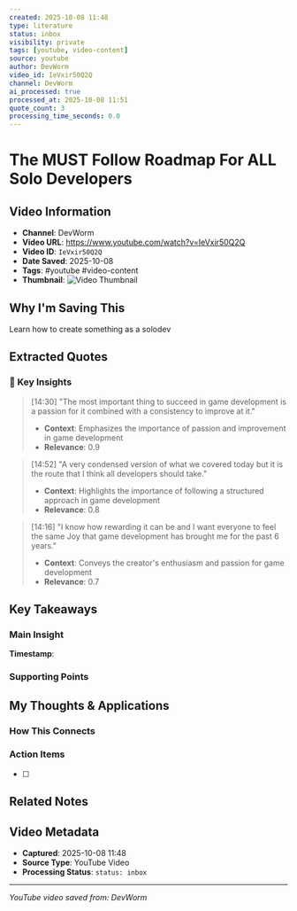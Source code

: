 ```yaml
---
created: 2025-10-08 11:48
type: literature
status: inbox
visibility: private
tags: [youtube, video-content]
source: youtube
author: DevWorm
video_id: IeVxir50Q2Q
channel: DevWorm
ai_processed: true
processed_at: 2025-10-08 11:51
quote_count: 3
processing_time_seconds: 0.0
---
```



# The MUST Follow Roadmap For ALL Solo Developers

## Video Information
- **Channel**: DevWorm
- **Video URL**: https://www.youtube.com/watch?v=IeVxir50Q2Q
- **Video ID**: `IeVxir50Q2Q`
- **Date Saved**: 2025-10-08
- **Tags**: #youtube #video-content
- **Thumbnail**: ![Video Thumbnail](https://i.ytimg.com/vi/IeVxir50Q2Q/hqdefault.jpg)

## Why I'm Saving This
Learn how to create something as a solodev

## Extracted Quotes

### 🎯 Key Insights

> [14:30] "The most important thing to succeed in game development is a passion for it combined with a consistency to improve at it."
> - **Context**: Emphasizes the importance of passion and improvement in game development
> - **Relevance**: 0.9

> [14:52] "A very condensed version of what we covered today but it is the route that I think all developers should take."
> - **Context**: Highlights the importance of following a structured approach in game development
> - **Relevance**: 0.8

> [14:16] "I know how rewarding it can be and I want everyone to feel the same Joy that game development has brought me for the past 6 years."
> - **Context**: Conveys the creator's enthusiasm and passion for game development
> - **Relevance**: 0.7


## Key Takeaways
<!-- As you watch, capture key points here -->

### Main Insight
> 

**Timestamp**: 

### Supporting Points
<!-- Add more as you watch -->

## My Thoughts & Applications

### How This Connects
<!-- Links to your existing knowledge -->

### Action Items
- [ ] 

## Related Notes
<!-- Add [[wiki-links]] as you make connections -->

## Video Metadata
<!-- Auto-filled for future reference -->
- **Captured**: 2025-10-08 11:48
- **Source Type**: YouTube Video
- **Processing Status**: `status: inbox`

---
*YouTube video saved from: DevWorm*
